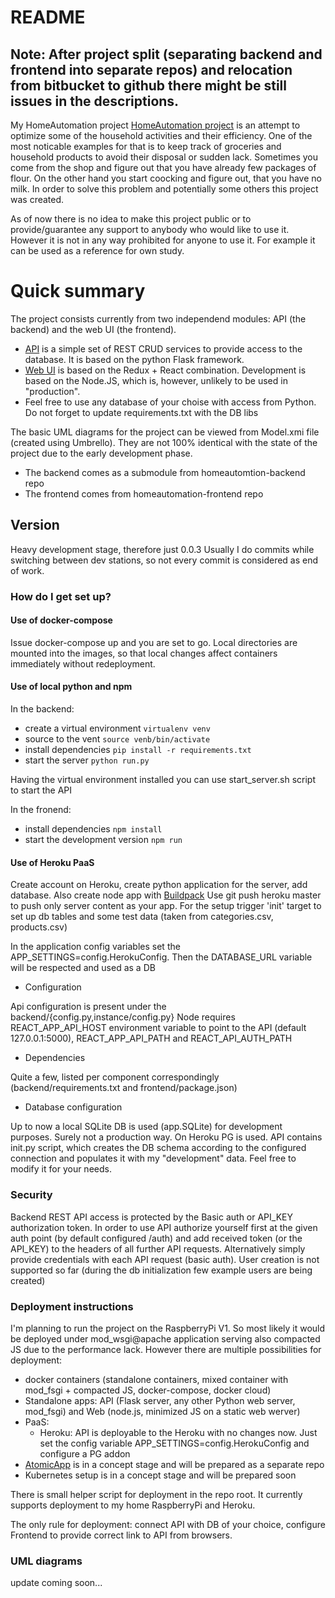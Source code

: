 # README #

## Note: After project split (separating backend and frontend into separate repos) and relocation from bitbucket to github there might be still issues in the descriptions.

My HomeAutomation project [HomeAutomation project](https://github.com/gtema/homeautomation) is an attempt to optimize some of the household activities and their efficiency. One of the most noticable examples for that is to keep track of groceries and household products to avoid their disposal or sudden lack. Sometimes you come from the shop and figure out that you have already few packages of flour. On the other hand you start coocking and figure out, that you have no milk. In order to solve this problem and potentially some others this project was created.

As of now there is no idea to make this project public or to provide/guarantee any support to anybody who would like to use it. However it is not in any way prohibited for anyone to use it. For example it can be used as a reference for own study.

# Quick summary #

The project consists currently from two independend modules: API (the backend) and the web UI (the frontend).

* [API](https://github.com/gtema/homeautomation-backend) is a simple set of REST CRUD services to provide access to the database. It is based on the python Flask framework.
* [Web UI](https://github.com/gtema/homeautomation-frontend) is based on the Redux + React combination. Development is based on the Node.JS, which is, however, unlikely to be used in "production".
* Feel free to use any database of your choise with access from Python. Do not forget to update requirements.txt with the DB libs

The basic UML diagrams for the project can be viewed from Model.xmi file (created using Umbrello). They are not 100% identical with the state of the project due to the early development phase.

* The backend comes as a submodule from homeautomtion-backend repo
* The frontend comes from homeautomation-frontend repo


## Version

Heavy development stage, therefore just 0.0.3
Usually I do commits while switching between dev stations, so not every commit is considered as end of work.


### How do I get set up? ###

#### Use of docker-compose

Issue docker-compose up and you are set to go. Local directories are mounted into the images,
so that local changes affect containers immediately without redeployment.

#### Use of local python and npm

In the backend:
  - create a virtual environment `virtualenv venv`
  - source to the vent `source venb/bin/activate`
  - install dependencies `pip install -r requirements.txt`
  - start the server `python run.py`

Having the virtual environment installed you can use start_server.sh script to start the API

In the fronend:
 - install dependencies `npm install`
 - start the development version `npm run`

#### Use of Heroku PaaS

Create account on Heroku, create python application for the server, add database. Also create node app with [Buildpack](https://github.com/mars/create-react-app-buildpack.git)
Use git push heroku master to push only server content as your app.
For the setup trigger 'init' target to set up db tables and some test data (taken from categories.csv, products.csv)

In the application config variables set the APP_SETTINGS=config.HerokuConfig. Then the DATABASE_URL variable will be respected and used as a DB


* Configuration

Api configuration is present under the backend/{config.py,instance/config.py}
Node requires REACT_APP_API_HOST environment variable to point to the API (default 127.0.0.1:5000), REACT_APP_API_PATH and REACT_API_AUTH_PATH

* Dependencies

Quite a few, listed per component correspondingly (backend/requirements.txt and frontend/package.json)

* Database configuration

Up to now a local SQLite DB is used (app.SQLite) for development purposes. Surely not a production way. On Heroku PG is used. API contains init.py script, which creates the DB schema according to the configured connection and populates it with my "development" data. Feel free to modify it for your needs.


### Security

Backend REST API access is protected by the Basic auth or API_KEY authorization token. In order to use API authorize yourself first at the
given auth point (by default configured /auth) and add received token (or the API_KEY) to the headers of all further API requests. Alternatively simply provide credentials with each API request (basic auth). User creation is not supported so far (during the db initialization few example users are being created)

### Deployment instructions

I'm planning to run the project on the RaspberryPi V1. So most likely it would be deployed under mod_wsgi@apache application serving also compacted JS due to the performance lack. However there are multiple possibilities for deployment:

- docker containers (standalone containers, mixed container with mod_fsgi + compacted JS, docker-compose, docker cloud)
- Standalone apps: API (Flask server, any other Python web server, mod_fsgi) and Web (node.js, minimized JS on a static web werver)
- PaaS:
  - Heroku: API is deployable to the Heroku with no changes now. Just set the config variable APP_SETTINGS=config.HerokuConfig and configure a PG addon
- [AtomicApp](github.com/projectatomic/atomicapp) is in a concept stage and will be prepared as a separate repo
- Kubernetes setup is in a concept stage and will be prepared soon

There is small helper script for deployment in the repo root. It currently supports deployment to my home RaspberryPi and Heroku.

The only rule for deployment: connect API with DB of your choice, configure Frontend to provide correct link to API from browsers.

### UML diagrams

update coming soon...
